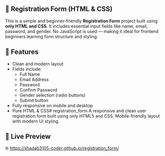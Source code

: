 ## 📝 Registration Form (HTML & CSS)

This is a simple and beginner-friendly **Registration Form** project built using **only HTML and CSS**. It includes essential input fields like name, email, password, and gender. No JavaScript is used — making it ideal for frontend beginners learning form structure and styling.

## 🚀 Features

- Clean and modern layout
- Fields include:
  - Full Name
  - Email Address
  - Password
  - Confirm Password
  - Gender selection (radio buttons)
  - Submit button
- Fully responsive on mobile and desktop
- Pure HTML & CSS# registration_form
A responsive and clean user registration form built using only HTML5 and CSS. Mobile-friendly layout with modern UI styling.

## 📸 Live Preview

🌐 https://shadab3105-coder.github.io/registration_form/
